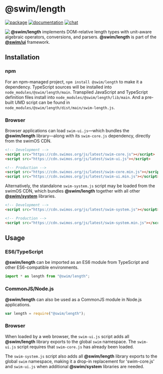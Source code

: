 # @swim/length

[![package](https://img.shields.io/npm/v/@swim/length.svg)](https://www.npmjs.com/package/@swim/length)
[![documentation](https://img.shields.io/badge/doc-TypeDoc-blue.svg)](https://docs.swimos.org/js/latest/modules/_swim_length.html)
[![chat](https://img.shields.io/badge/chat-Gitter-green.svg)](https://gitter.im/swimos/community)

<a href="https://www.swimos.org"><img src="https://docs.swimos.org/readme/marlin-blue.svg" align="left"></a>

**@swim/length** implements DOM-relative length types with unit-aware algebraic
operators, conversions, and parsers.  **@swim/length** is part of the
[**@swim/ui**](https://github.com/swimos/swim/tree/master/swim-system-js/swim-ui-js/@swim/ui)
framework.

## Installation

### npm

For an npm-managed project, `npm install @swim/length` to make it a dependency.
TypeScript sources will be installed into `node_modules/@swim/length/main`.
Transpiled JavaScript and TypeScript definition files install into
`node_modules/@swim/length/lib/main`.  And a pre-built UMD script can
be found in `node_modules/@swim/length/dist/main/swim-length.js`.

### Browser

Browser applications can load `swim-ui.js`—which bundles the **@swim/length**
library—along with its `swim-core.js` dependency, directly from the swimOS CDN.

```html
<!-- Development -->
<script src="https://cdn.swimos.org/js/latest/swim-core.js"></script>
<script src="https://cdn.swimos.org/js/latest/swim-ui.js"></script>

<!-- Production -->
<script src="https://cdn.swimos.org/js/latest/swim-core.min.js"></script>
<script src="https://cdn.swimos.org/js/latest/swim-ui.min.js"></script>
```

Alternatively, the standalone `swim-system.js` script may be loaded
from the swimOS CDN, which bundles **@swim/length** together with all other
[**@swim/system**](https://github.com/swimos/swim/tree/master/swim-system-js/@swim/system)
libraries.

```html
<!-- Development -->
<script src="https://cdn.swimos.org/js/latest/swim-system.js"></script>

<!-- Production -->
<script src="https://cdn.swimos.org/js/latest/swim-system.min.js"></script>
```

## Usage

### ES6/TypeScript

**@swim/length** can be imported as an ES6 module from TypeScript and other
ES6-compatible environments.

```typescript
import * as length from "@swim/length";
```

### CommonJS/Node.js

**@swim/length** can also be used as a CommonJS module in Node.js applications.

```javascript
var length = require("@swim/length");
```

### Browser

When loaded by a web browser, the `swim-ui.js` script adds all
**@swim/length** library exports to the global `swim` namespace.  The
`swim-ui.js` script requires that `swim-core.js` has already been loaded.

The `swim-system.js` script also adds all **@swim/length** library exports
to the global `swim` namespace, making it a drop-in replacement for
'swim-core.js' and `swim-ui.js` when additional **@swim/system**
libraries are needed.
